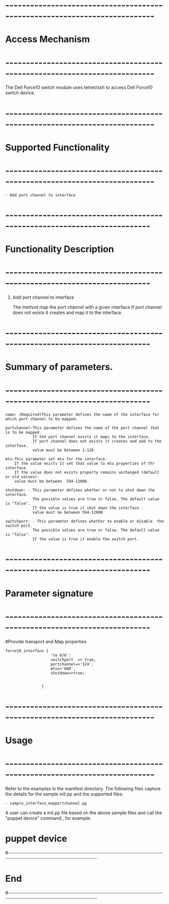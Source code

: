 # --------------------------------------------------------------------------
# Access Mechanism 
# --------------------------------------------------------------------------

The Dell Force10 switch module uses telnet/ssh to access Dell Force10 switch device.

# --------------------------------------------------------------------------
#  Supported Functionality
# --------------------------------------------------------------------------

	- Add port channel to interface

# -------------------------------------------------------------------------
# Functionality Description
# -------------------------------------------------------------------------


  1. Add port channel to interface

     The method map the port channel with a given interface.If  port channel does not exists it creates and map it to the interface. 


# -------------------------------------------------------------------------
# Summary of parameters.
# -------------------------------------------------------------------------

    name: (Required)This parameter defines the name of the interface for which port channel to be mapped.
	
	portchannel:This parameter defines the name of the port channel that is to be mapped.
				If the port channel exists it maps to the interface.
				If port channel does not exists it creates and add to the interface.
				value must be between 1-128
				
	mtu:This parameter set mtu for the interface.
		If the value exists it set that value to mtu properties of thr  interface.
		If the value does not exists property remains unchanged (default or old values).
		value must be between  594-12000.
		
	shutdown: - This parameter defines whether or not to shut down the interface. 
				The possible values are true or false. The default value is "false".
				If the value is true it shut down the interface .
				value must be between 594-12000
				
	switchport: - This parameter defines whether to enable or disable  the switch port. 
				The possible values are true or false. The default value is "false".
				If the value is true it enable the switch port.
	
    
# -------------------------------------------------------------------------
# Parameter signature 
# -------------------------------------------------------------------------

#Provide transport and Map properties

    force10_interface {
						'te 0/6':
						switchport  => true,
						portchannel=>'124',
						mtu=>'600',
						shutdown=>true;
	

					} 

# --------------------------------------------------------------------------
# Usage
# --------------------------------------------------------------------------
   Refer to the examples in the manifest directory.
  The following files capture the details for the sample init.pp and the supported files:
   
    - sample_interface_mapportchannel.pp
   
   A user can create a init.pp file based on the above sample files and call the "puppet device" command , for example: 
   # puppet device

#-------------------------------------------------------------------------------------------------------------------------
# End
#-------------------------------------------------------------------------------------------------------------------------	
